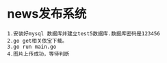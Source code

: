 # news发布系统
```golang  
1.安装好mysql 数据库并建立test5数据库.数据库密码是123456
2.go get相关依宝下载。
3.go run main.go 
4.图片上传成功，等待判断
```

